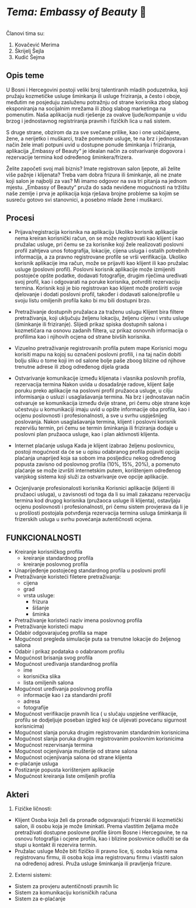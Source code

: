 # **_Tema: Embassy of Beauty_ :cherry_blossom:** 

######
Članovi tima su:
1. Kovačević Merima
2. Škrijelj Šejla
3. Kudić Šejma
    
    
## **Opis teme**

U Bosni i Hercegovini postoji veliki broj talentiranih mladih poduzetnika, koji pružaju kozmetičke usluge šminkanja ili usluge friziranja, a često i oboje, međutim ne posjeduju zasluženu potražnju od strane korisnika zbog slabog eksponiranja na socijalnim mrežama ili zbog slabog marketinga na pomenutim. Naša aplikacija nudi rješenje za ovakve ljude/kompanije u vidu brzog i jednostavnog  registriranja pravnih i fizičkih lica u naš sistem.

S druge strane, obzirom da za sve svečane prilike, kao i one uobičajene, žene, a nerijetko i muškarci, traže pomenute usluge, te na brz i jednostavan način žele imati potpuni uvid u dostupne ponude šminkanja i friziranja, aplikacija „Embassy of Beauty“ je idealan način za ostvarivanje dogovora i rezervacije termina kod određenog šminkera/frizera.

Želite započeti svoj mali biznis? Imate registrovan salon ljepote, ali želite više pažnje i klijenata? Treba vam dobra frizura ili šminkanje, ali ne znate koji salon je najbolji za vas? Mi imamo odgovor na sva tri pitanja na jednom mjestu. „Embassy of Beauty“ pruža do sada neviđene mogućnosti na tržištu naše zemlje i prva je aplikacija koja rješava brojne probleme sa kojim se susreću gotovo svi stanovnici, a posebno mlade žene i muškarci.

## **Procesi**

- Prijava/registracija korisnika na aplikaciju
Ukoliko korisnik aplikacije nema kreiran korisnički račun, on se može registrovati kao klijent i kao pružalac usluge, pri čemu se za korisnike koji žele realizovati poslovni profil zahtjeva unos fotografija, lokacije, cijena usluga i ostalih potrebnih informacija, a za pravno registrovane profile se vrši verifikacija.
Ukoliko korisnik aplikacije ima račun, može se prijaviti kao klijent ili kao pružalac usluge (poslovni profil). Poslovni korisnik aplikacije može izmijeniti postojeće opšte podatke, dodavati fotografije, drugim riječima uređivati svoj profil, kao i odgovarati na poruke korisnika, potvrditi rezervaciju termina. Korisnik koji je bio registrovan kao klijent može proširiti svoje djelovanje i dodati poslovni profil, također i dodavati salone/profile u svoju listu omiljenih profila kako bi mu bili dostupni brzo.

- Pretraživanje dostupnih pružalaca za traženu uslugu 
Klijent bira filtere pretraživanja, koji uključuju željenu lokaciju, željenu cijenu i vrstu usluge (šminkanje ili friziranje). Slijedi prikaz spiska dostupnih salona i kozmetičara na osnovu zadanih filtera, uz prikaz osnovnih informacija o profilima kao i njihovih ocjena od strane bivših korisnika.

- Vizuelno pretraživanje registrovanih profila putem mape
Korisnici mogu korisiti mapu na kojoj su označeni poslovni profili, i na taj način dobiti bolju sliku o tome koji im od salone bolje paše zboog blizine od njihove trenutne adrese ili zbog određenog dijela grada

- Ostvarivanje komunikacije između klijenata i vlasnika poslovnih profila, rezervacija termina
Nakon uvida u dosadašnje radove, klijent šalje poruku preko aplikacije na poslovni profil pružaoca usluge, u cilju informisanja o usluzi i usaglašavanja termina. Na brz i jednostavan način ostvaruje se komunikacija između dvije strane, pri čemu obje strane koje učestvuju u komunikaciji imaju uvid u opšte informacije oba profila, kao i ocjenu poslovnosti i profesionalnosti, a sve u svrhu uspješnijeg poslovanja. Nakon usaglašavanja termina, klijent i poslovni korisnik rezervišu termin, pri čemu se termin šminkanja ili friziranja dodaje u poslovni plan pružaoca usluge, kao i plan aktivnosti klijenta.

- Internet plaćanje usluga
Kada je klijent izabrao željenu poslovnicu, postoji mogućnost da će se u opisu odabranog profila pojaviti opcija plaćanja unaprijed koja sa sobom ima posljedicu nekog određenog popusta zavisno od poslovnog profila (10%, 15%, 20%), a pomenuto plaćanje se može izvršiti internetskim putem, korištenjem određenog vanjskog sistema koji služi za ostvarivanje ove opcije aplikacije. 

- Ocjenjivanje profesionalosti korisnika
Korisnici aplikacije (klijenti ili pružaoci usluga), u zavisnosti od toga da li su imali zakazanu rezervaciju termina kod drugog korisnika (pružaoca usluge ili klijenta), ostavljaju ocjenu poslovnosti i profesionalnosti, pri čemu sistem provjerava da li je u prošlosti postojala potvrđenja rezervacija termina usluga šminkanja ili frizerskih usluga u svrhu povećanja autentičnosti ocjena.

 


## **FUNKCIONALNOSTI** 
- Kreiranje korisničkog profila
  - kreiranje standardnog profila
  - kreiranje poslovnog profila
- Unaprijeđenje postojećeg standardnog profila u poslovni profil
- Pretraživanje koristeći filetere pretraživanja:
  - cijena
  - grad
  - vrsta usluge:
     - frizura 
     - šišanje 
     - šminka
- Pretraživanje koristeći naziv imena poslovnog profila
- Pretraživanje koristeći mapu
- Odabir odgovarajućeg profila sa mape
- Mogućnost pregleda simulacije puta sa trenutne lokacije do željenog salona
- Odabir i prikaz podataka o odabranom profilu
- Mogućnost brisanja svog profila
- Mogućnost uređivanja standardnog profila
  - ime
  - korisnička slika
  - lista omiljenih salona
- Mogućnost uređivanja poslovnog profila
   - informacije kao i za standardni profil
   - adresa
   - fotografije
- Mogućnost verifikacije pravnih lica ( u slučaju uspješne verifikacije, profilu se dodjeljuje poseban izgled koji će ulijevati povećanu    sigurnost korisnicima)
- Mogućnost slanja poruka drugim registrovanim standardnim korisnicima
- Mogućnost slanja poruka drugim registrovanim poslovnim korisnicima
- Mogućnost rezervisanja termina 
- Mogućnost ocjenjivanja mušterije od strane salona
- Mogućnost ocjenjivanja salona od strane klijenta
- e-plaćanje usluga
- Postizanje popusta korištenjem aplikacije
- Mogućnost kreiranja liste omiljenih profila

## **Akteri**
1. Fizičke ličnosti:
 - Klijent 
    Osoba koja želi da pronađe odgovarajući frizerski ili kozmetički salon, ili osobu koja je može šminkati. Prema vlastitim željama        može pretraživati dostupne poslovne profile širom Bosne i Hercegovine, te na osnovu fotografija i ocjene profila, kao i blizine          poslovnice odlučiti se da stupi u kontakt ili rezervira termin.
  - Pružalac usluge 
    Može biti fizičko ili pravno lice, tj. osoba koja nema registrovanu firmu, ili osoba koja ima registrovanu firmu i vlastiti salon na    određenoj adresi. Pruža usluge šminkanja ili pravljenja frizure.
2. Externi sistemi:
  - Sistem za provjeru autentičnosti pravnih lic
  - Sistem za komunikaciju korisničkih računa
  - Sistem za e-plaćanje
 

